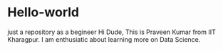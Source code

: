 # Hello-world
just a repository as a begineer
Hi Dude, This is Praveen Kumar from IIT Kharagpur. I am enthusiatic about learning more on Data Science.
